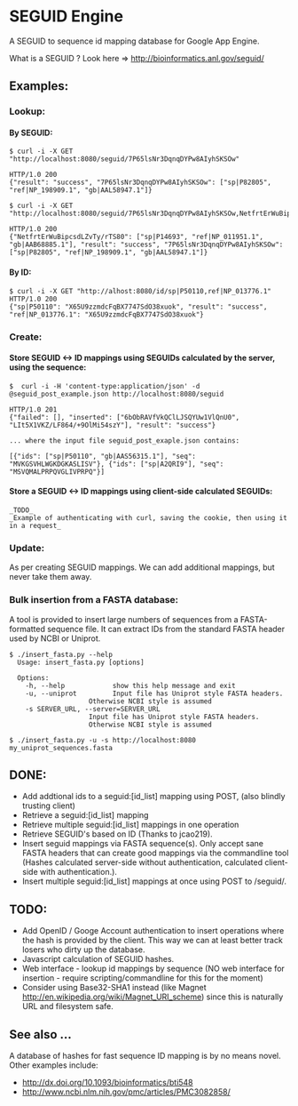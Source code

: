 # SEGUID Engine

A SEGUID to sequence id mapping database for Google App Engine.

What is a SEGUID ? Look here => http://bioinformatics.anl.gov/seguid/

## Examples:

### Lookup:

#### By SEGUID:
    $ curl -i -X GET "http://localhost:8080/seguid/7P65lsNr3DqnqDYPw8AIyhSKSOw"

    HTTP/1.0 200 
    {"result": "success", "7P65lsNr3DqnqDYPw8AIyhSKSOw": ["sp|P82805", "ref|NP_198909.1", "gb|AAL58947.1"]}

    $ curl -i -X GET "http://localhost:8080/seguid/7P65lsNr3DqnqDYPw8AIyhSKSOw,NetfrtErWuBipcsdLZvTy/rTS80"

    HTTP/1.0 200 
    {"NetfrtErWuBipcsdLZvTy/rTS80": ["sp|P14693", "ref|NP_011951.1", "gb|AAB68885.1"], "result": "success", "7P65lsNr3DqnqDYPw8AIyhSKSOw": ["sp|P82805", "ref|NP_198909.1", "gb|AAL58947.1"]}

#### By ID:
    $ curl -i -X GET "http://alhost:8080/id/sp|P50110,ref|NP_013776.1"
    HTTP/1.0 200
    {"sp|P50110": "X65U9zzmdcFqBX7747SdO38xuok", "result": "success", "ref|NP_013776.1": "X65U9zzmdcFqBX7747SdO38xuok"}
    
### Create:

#### Store SEGUID <-> ID mappings using SEGUIDs calculated by the server, using the sequence:

    $  curl -i -H 'content-type:application/json' -d @seguid_post_example.json http://localhost:8080/seguid
        
    HTTP/1.0 201
    {"failed": [], "inserted": ["6bObRAVfVkQClLJSQYUw1VlQnU0", "LIt5X1VKZ/LF864/+9OlMi54szY"], "result": "success"}
    
    ... where the input file seguid_post_exaple.json contains:
    
    [{"ids": ["sp|P50110", "gb|AAS56315.1"], "seq": "MVKGSVHLWGKDGKASLISV"}, {"ids": ["sp|A2QRI9"], "seq": "MSVQMALPRPQVGLIVPRPQ"}]

#### Store a SEGUID <-> ID mappings using client-side calculated SEGUIDs:
    _TODO_
    _Example of authenticating with curl, saving the cookie, then using it in a request_

### Update:

As per creating SEGUID mappings. We can add additional mappings, 
but never take them away.

### Bulk insertion from a FASTA database:

A tool is provided to insert large numbers of sequences from a FASTA-formatted
sequence file. It can extract IDs from the standard FASTA header used by NCBI
or Uniprot.
    
    $ ./insert_fasta.py --help
      Usage: insert_fasta.py [options]

      Options:
        -h, --help            show this help message and exit
        -u, --uniprot         Input file has Uniprot style FASTA headers.
                        Otherwise NCBI style is assumed
        -s SERVER_URL, --server=SERVER_URL
                        Input file has Uniprot style FASTA headers.
                        Otherwise NCBI style is assumed
                        
    $ ./insert_fasta.py -u -s http://localhost:8080 my_uniprot_sequences.fasta


## DONE:
* Add addtional ids to a seguid:[id_list] mapping using POST, 
  (also blindly trusting client)
* Retrieve a seguid:[id_list] mapping
* Retrieve multiple seguid:[id_list] mappings in one operation
* Retrieve SEGUID's based on ID (Thanks to jcao219).
* Insert seguid mappings via FASTA sequence(s). Only accept sane FASTA headers
  that can create good mappings via the commandline tool 
  (Hashes calculated server-side without authentication, calculated 
   client-side with authentication.).
* Insert multiple seguid:[id_list] mappings at once using POST to /seguid/.
   
## TODO:

* Add OpenID / Googe Account authentication to insert operations where 
  the hash is provided by the client. This way we can at least better track
  losers who dirty up the database.
* Javascript calculation of SEGUID hashes.
* Web interface - lookup id mappings by sequence (NO web interface for
  insertion - require scripting/commandline for this for the moment)
* Consider using Base32-SHA1 instead (like Magnet 
  http://en.wikipedia.org/wiki/Magnet_URI_scheme) since this is naturally URL
  and filesystem safe.

## See also ...
A database of hashes for fast sequence ID mapping is by no means novel. 
Other examples include:

* http://dx.doi.org/10.1093/bioinformatics/bti548
* http://www.ncbi.nlm.nih.gov/pmc/articles/PMC3082858/

